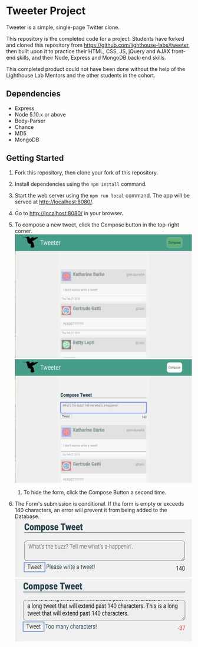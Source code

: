 # Tweeter Project

Tweeter is a simple, single-page Twitter clone.

This repository is the completed code for a project: Students have forked and cloned this repository from <https://github.com/lighthouse-labs/tweeter>, then built upon it to practice their HTML, CSS, JS, jQuery and AJAX front-end skills, and their Node, Express and MongoDB back-end skills.

This completed product could not have been done without the help of the Lighthouse Lab Mentors and the other students in the cohort.

## Dependencies

- Express
- Node 5.10.x or above
- Body-Parser
- Chance
- MD5
- MongoDB

## Getting Started

1. Fork this repository, then clone your fork of this repository.
2. Install dependencies using the `npm install` command.
3. Start the web server using the `npm run local` command. The app will be served at <http://localhost:8080/>.
4. Go to <http://localhost:8080/> in your browser.
5. To compose a new tweet, click the Compose button in the top-right corner.
   !["The Main Page: The form to enter a new tweet is currently hidden. Clicking the Compose button will trigger the reveal."](https://github.com/new-dart/tweeter/blob/master/docs/Compose%20Box%20Hidden.png?raw=true)
   !["The Main Page: The form is visible! The form can disappear again if you click the Compose button a second time."](https://github.com/new-dart/tweeter/blob/master/docs/Compose%20Box%20Revealed.png?raw=true)

   1. To hide the form, click the Compose Button a second time.

6. The Form's submission is conditional. If the form is empty or exceeds 140 characters, an error will prevent it from being added to the Database.
   ![Tweet Form Error Message: If the form is empty, submission will be denied and an error message will reveal itself."](https://github.com/new-dart/tweeter/blob/master/docs/Empty%20Tweet%20Error%20Message.png?raw=true)
   ![Tweet Form Error Message: If the length of the tweet exceeds 140 characters, submission will be denied and an error message will reveal itself."](https://github.com/new-dart/tweeter/blob/master/docs/Too%20Many%20Characters%20Error%20Message.png)
